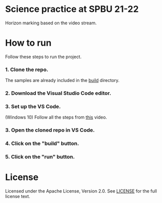 # Science practice at SPBU 21-22
 Horizon marking based on the video stream.

# How to run
 Follow these steps to run the project.
 ### 1. Clone the repo.
  The samples are already included in the [build](build) directory.
 ### 2. Download the Visual Studio Code editor.
 ### 3. Set up the VS Code.
  (Windows 10) Follow all the steps from [this](https://www.youtube.com/watch?v=m9HBM1m_EMU) video.
 ### 3. Open the cloned repo in VS Code.
 ### 4. Click on the "build" button.
 ### 5. Click on the "run" button.

# License
 Licensed under the Apache License, Version 2.0. See [LICENSE](LICENSE) for the full license text.
